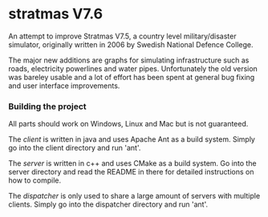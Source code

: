 stratmas V7.6
=======================

An attempt to improve Stratmas V7.5, a country level military/disaster simulator, originally written in 2006 by Swedish National Defence College.

The major new additions are graphs for simulating infrastructure such as roads, electricity powerlines and water pipes. Unfortunately the old version was bareley usable and a lot of effort has been spent at general bug fixing and user interface improvements.

### Building the project
All parts should work on Windows, Linux and Mac but is not guaranteed.

The *client* is written in java and uses Apache Ant as a build system. Simply go into the client directory and run 'ant'.

The *server* is written in c++ and uses CMake as a build system. Go into the server directory and read the README in there for detailed instructions on how to compile.

The *dispatcher* is only used to share a large amount of servers with multiple clients. Simply go into the dispatcher directory and run 'ant'.
